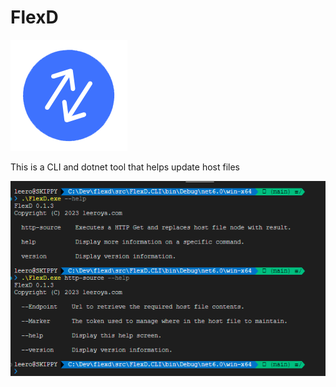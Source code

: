 # FlexD

![logo](docs/images/flexd.png)

This is a CLI and dotnet tool that helps update host files

![screenshot](docs/images/basic-terminal-info.png)